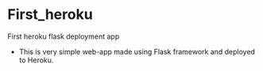 # First_heroku
First heroku flask deployment app

- This is very simple web-app made using Flask framework and deployed to Heroku.

